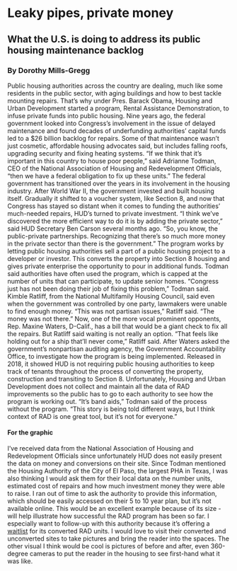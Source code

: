 # Leaky pipes, private money
## What the U.S. is doing to address its public housing maintenance backlog
### By Dorothy Mills-Gregg
Public housing authorities across the country are dealing, much like some residents in the public sector, with aging buildings and how to best tackle mounting repairs.
That’s why under Pres. Barack Obama, Housing and Urban Development started a program, Rental Assistance Demonstration, to infuse private funds into public housing. Nine years ago, the federal government looked into Congress’s involvement in the issue of delayed maintenance and found decades of underfunding authorities’ capital funds led to a $26 billion backlog for repairs.
Some of that maintenance wasn’t just cosmetic, affordable housing advocates said, but includes falling roofs, upgrading security and fixing heating systems.
“If we think that it’s important in this country to house poor people,” said Adrianne Todman, CEO of the National Association of Housing and Redevelopment Officials, “then we have a federal obligation to fix up these units.”
The federal government has transitioned over the years in its involvement in the housing industry. After World War II, the government invested and built housing itself. Gradually it shifted to a voucher system, like Section 8, and now that Congress has stayed so distant when it comes to funding the authorities’ much-needed repairs, HUD’s turned to private investment.
“I think we’ve discovered the more efficient way to do it is by adding the private sector,” said HUD Secretary Ben Carson several months ago. “So, you know, the public-private partnerships. Recognizing that there’s so much more money in the private sector than there is the government.”
The program works by letting public housing authorities sell a part of a public housing project to a developer or investor. This converts the property into Section 8 housing and gives private enterprise the opportunity to pour in additional funds.
Todman said authorities have often used the program, which is capped at the number of units that can participate, to update senior homes.
“Congress just has not been doing their job of fixing this problem,” Todman said.
Kimble Ratliff, from the National Multifamily Housing Council, said even when the government was controlled by one party, lawmakers were unable to find enough money.
“This was not partisan issues,” Ratliff said. “The money was not there.”
Now, one of the more vocal prominent opponents, Rep. Maxine Waters, D-Calif., has a bill that would be a giant check to fix all the repairs. But Ratliff said waiting is not really an option.
“That feels like holding out for a ship that’ll never come,” Ratliff said.
After Waters asked the government’s nonpartisan auditing agency, the Government Accountability Office, to investigate how the program is being implemented. Released in 2018, it showed HUD is not requiring public housing authorities to keep track of tenants throughout the process of converting the property, construction and transiting to Section 8.
Unfortunately, Housing and Urban Development does not collect and maintain all the data of RAD improvements so the public has to go to each authority to see how the program is working out.
“It’s band aids,” Todman said of the process without the program.
“This story is being told different ways, but I think context of RAD is one great tool, but it’s not for everyone.”

#### For the graphic
I’ve received data from the National Association of Housing and Redevelopment Officials since unfortunately HUD does not easily present the data on money and conversions on their site.
Since Todman mentioned the Housing Authority of the City of El Paso, the largest PHA in Texas, I was also thinking I would ask them for their local data on the number units, estimated cost of repairs and how much investment money they were able to raise. I ran out of time to ask the authority to provide this information, which should be easily accessed on their 5 to 10 year plan, but it’s not available online. This would be an excellent example because of its size -  will help illustrate how successful the RAD program has been so far. I especially want to follow-up with this authority because it’s offering a [waitlist]( https://www.hacep.org/press-room/article/hacep-housing-programs-waitlist-remains-open-for-all-15-rad-communities) for its converted RAD units. I would love to visit their converted and unconverted sites to take pictures and bring the reader into the spaces. The other visual I think would be cool is pictures of before and after, even 360-degree cameras to put the reader in the housing to see first-hand what it was like.
